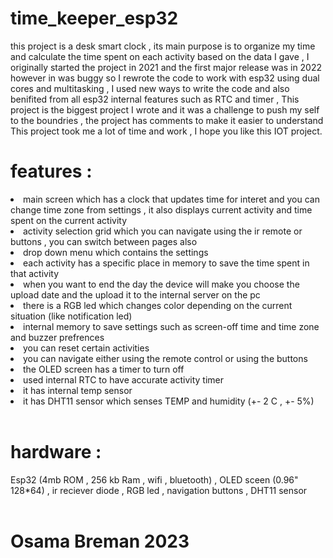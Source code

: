 # time_keeper_esp32
this project is a desk smart clock , its main purpose is to organize my time and calculate the time spent on each activity based on the data I gave , I originally started the project in 2021 and the first major release was in 2022 however in was buggy so I rewrote the code to work with esp32 using dual cores and multitasking , I used new ways to write the code and also benifited from all esp32 internal features such as RTC and timer , This project is the biggest project I wrote and it was a challenge to push my self to the boundries , the project has comments to make it easier to understand <br>
This project took me a lot of time and work , I hope you like this IOT project.
<br>
# features :
<li>main screen which has a clock that updates time for interet and you can change time zone from settings , it also displays current activity and time spent on the current activity</li>
<li>activity selection grid which you can navigate using the ir remote or buttons , you can switch between pages also</li>
<li>drop down menu which contains the settings</li>
<li>each activity has a specific place in memory to save the time spent in that activity</li>
<li>when you want to end the day the device will make you choose the upload date and the upload it to the internal server on the pc</li>
<li>there is a RGB led which changes color depending on the current situation (like notification led)</li>
<li>internal memory to save settings such as screen-off time and time zone and buzzer prefrences</li>
<li>you can reset certain activities</li>
<li>you can navigate either using the remote control or using the buttons</li>
<li>the OLED screen has a timer to turn off</li>
<li>used internal RTC to have accurate activity timer</li>
<li>it has internal temp sensor</li>
<li>it has DHT11 sensor which senses TEMP and humidity (+- 2 C  ,  +- 5%)</li><br>

# hardware :
Esp32 (4mb ROM , 256 kb Ram , wifi , bluetooth) , OLED sceen (0.96" 128*64) , ir reciever diode , RGB led , navigation buttons , DHT11 sensor
<br>
<br>
# Osama Breman 2023

